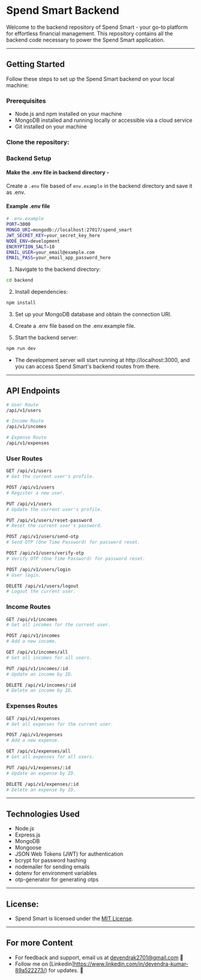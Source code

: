 # Spend Smart Backend

Welcome to the backend repository of Spend Smart - your go-to platform for effortless financial management. This repository contains all the backend code necessary to power the Spend Smart application.

<hr/>

## Getting Started

Follow these steps to set up the Spend Smart backend on your local machine:

### Prerequisites

- Node.js and npm installed on your machine
- MongoDB installed and running locally or accessible via a cloud service
- Git installed on your machine

### Clone the repository:


### Backend Setup

#### Make the .env file in backend directory -

Create a `.env` file based of `env.example` in the backend directory and save it as .env.

#### Example .env file

```bash
# .env.example
PORT=3000
MONGO_URI=mongodb://localhost:27017/spend_smart
JWT_SECRET_KEY=your_secret_key_here
NODE_ENV=development
ENCRYPTION_SALT=10
EMAIL_USER=your_email@example.com
EMAIL_PASS=your_email_app_password_here
```

1. Navigate to the backend directory:

```bash
cd backend
```

2. Install dependencies:

```bash
npm install
```

3. Set up your MongoDB database and obtain the connection URI.

4. Create a .env file based on the .env.example file.

5. Start the backend server:

```bash
npm run dev
```

- The development server will start running at http://localhost:3000, and you can access Spend Smart's backend routes from there.

<hr/>

## API Endpoints

```bash
# User Route
/api/v1/users
```

```bash
# Income Route
/api/v1/incomes
```

```bash
# Expense Route
/api/v1/expenses
```

### User Routes

```bash
GET /api/v1/users
# Get the current user's profile.
```

```bash
POST /api/v1/users
# Register a new user.
```

```bash
PUT /api/v1/users
# Update the current user's profile.
```

```bash
PUT /api/v1/users/reset-password
# Reset the current user's password.
```

```bash
POST /api/v1/users/send-otp
# Send OTP (One Time Password) for password reset.
```

```bash
POST /api/v1/users/verify-otp
# Verify OTP (One Time Password) for password reset.
```

```bash
POST /api/v1/users/login
# User login.
```

```bash
DELETE /api/v1/users/logout
# Logout the current user.
```

### Income Routes

```bash
GET /api/v1/incomes
# Get all incomes for the current user.
```

```bash
POST /api/v1/incomes
# Add a new income.
```

```bash
GET /api/v1/incomes/all
# Get all incomes for all users.
```

```bash
PUT /api/v1/incomes/:id
# Update an income by ID.
```

```bash
DELETE /api/v1/incomes/:id
# Delete an income by ID.
```

### Expenses Routes

```bash
GET /api/v1/expenses
# Get all expenses for the current user.
```

```bash
POST /api/v1/expenses
# Add a new expense.
```

```bash
GET /api/v1/expenses/all
# Get all expenses for all users.
```

```bash
PUT /api/v1/expenses/:id
# Update an expense by ID.
```

```bash
DELETE /api/v1/expenses/:id
# Delete an expense by ID.
```

<hr/>

## Technologies Used

- Node.js
- Express.js
- MongoDB
- Mongoose
- JSON Web Tokens (JWT) for authentication
- bcrypt for password hashing
- nodemailer for sending emails
- dotenv for environment variables
- otp-generator for generating otps

<hr/>

## License:

- Spend Smart is licensed under the [MIT License](../LICENSE).

<hr/>

## For more Content

- For feedback and support, email us at devendrak2701@gmail.com 📧
- Follow me on [Linkedin]https://www.linkedin.com/in/devendra-kumar-89a522273/) for updates. 🔗
